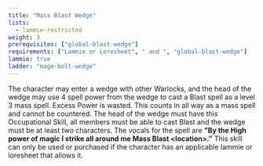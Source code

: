```yaml
---
title: "Mass Blast Wedge"
lists:
  - lammie-restricted
weight: 3
prerequisites: ["global-blast-wedge"]
requirements: ["Lammie or Loresheet", " and ", "global-blast-wedge"]
lammie: true
ladder: "mage-bolt-wedge"
---
```


The character may enter a wedge with other Warlocks, and the head of the wedge may use 4 spell power from the wedge to cast a Blast spell as a level 3 mass spell. Excess Power is wasted. This counts in all way as a mass spell and cannot be countered. The head of the wedge must have this Occupational Skill, all members must be able to cast Blast and the wedge must be at least two characters. The vocals for the spell are **“By the High power of magic I strike all around me Mass Blast \<location>.”** This skill can only be used or purchased if the character has an applicable lammie or loresheet that allows it.
